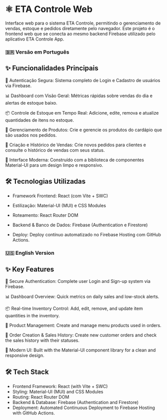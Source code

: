 # ⚛️ ETA Controle Web

Interface web para o sistema ETA Controle, permitindo o gerenciamento de vendas, estoque e pedidos diretamente pelo navegador. Este projeto é o frontend web que se conecta ao mesmo backend Firebase utilizado pelo aplicativo ETA Controle App.

### 🇧🇷 Versão em Português

## ✨ Funcionalidades Principais

🔐 Autenticação Segura: Sistema completo de Login e Cadastro de usuários via Firebase.

📊 Dashboard com Visão Geral: Métricas rápidas sobre vendas do dia e alertas de estoque baixo.

📦 Controle de Estoque em Tempo Real: Adicione, edite, remova e atualize quantidades de itens no estoque.

🍔 Gerenciamento de Produtos: Crie e gerencie os produtos do cardápio que são usados nos pedidos.

📝 Criação e Histórico de Vendas: Crie novos pedidos para clientes e consulte o histórico de vendas com seus status.

🎨 Interface Moderna: Construído com a biblioteca de componentes Material-UI para um design limpo e responsivo.

## 🛠️ Tecnologias Utilizadas

- Framework Frontend: React (com Vite + SWC)

- Estilização: Material-UI (MUI) e CSS Modules

- Roteamento: React Router DOM

- Backend & Banco de Dados: Firebase (Authentication e Firestore)

- Deploy: Deploy contínuo automatizado no Firebase Hosting com GitHub Actions.

### 🇺🇸 English Version

## ✨ Key Features

🔐 Secure Authentication: Complete user Login and Sign-up system via Firebase.

📊 Dashboard Overview: Quick metrics on daily sales and low-stock alerts.

📦 Real-time Inventory Control: Add, edit, remove, and update item quantities in the inventory.

🍔 Product Management: Create and manage menu products used in orders.

📝 Order Creation & Sales History: Create new customer orders and check the sales history with their statuses.

🎨 Modern UI: Built with the Material-UI component library for a clean and responsive design.

## 🛠️ Tech Stack

- Frontend Framework: React (with Vite + SWC)
- Styling: Material-UI (MUI) and CSS Modules
- Routing: React Router DOM
- Backend & Database: Firebase (Authentication and Firestore)
- Deployment: Automated Continuous Deployment to Firebase Hosting with GitHub Actions.
